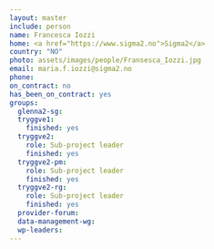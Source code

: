 ```yaml
---
layout: master
include: person
name: Francesca Iozzi
home: <a href="https://www.sigma2.no">Sigma2</a>
country: "NO"
photo: assets/images/people/Fransesca_Iozzi.jpg
email: maria.f.iozzi@sigma2.no
phone:
on_contract: no
has_been_on_contract: yes
groups:
  glenna2-sg:
  tryggve1:
    finished: yes
  tryggve2:
    role: Sub-project leader
    finished: yes
  tryggve2-pm:
    role: Sub-project leader
    finished: yes
  tryggve2-rg:
    role: Sub-project leader
    finished: yes
  provider-forum:
  data-management-wg:
  wp-leaders:
---
```

